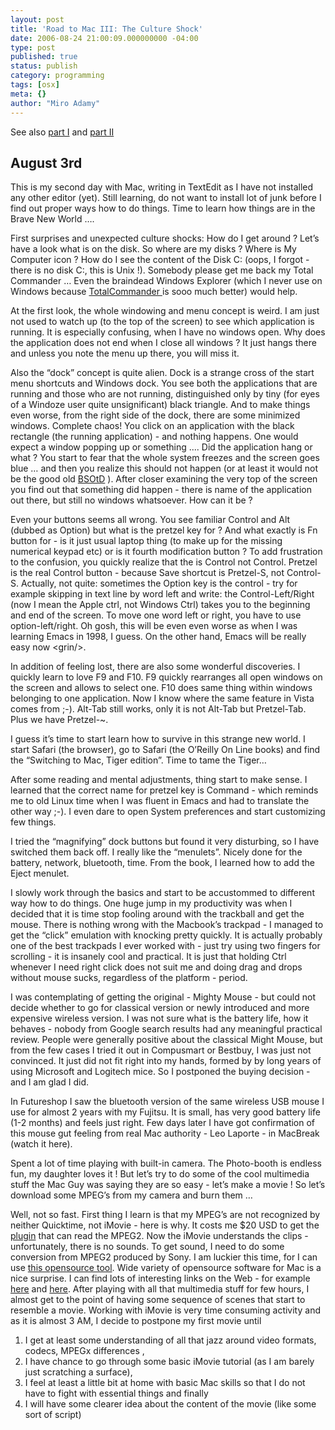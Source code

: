 ```yaml
---
layout: post
title: 'Road to Mac III: The Culture Shock'
date: 2006-08-24 21:00:09.000000000 -04:00
type: post
published: true
status: publish
category: programming
tags: [osx]
meta: {}
author: "Miro Adamy"
---
```

See also <a href="{{< ref 2006-08-22-road-to-mac-i-hard-decisions.md >}}">part I</a>
 and <a href="{{< ref 2006-08-23-road-to-mac-ii-ive-got-a-macbook.md >}}">part II</a>


## August 3rd

<p>This is my second day with Mac, writing in TextEdit as I have not installed any other editor (yet). Still learning, do not want to install lot of junk before I find out proper ways how to do things. Time to learn how things are in the Brave New World ….</p>
<p>First surprises and unexpected culture shocks: How do I get around ? Let’s have a look what is on the disk. So where are my disks ? Where is My Computer icon ? How do I see the content of the Disk C: (oops, I forgot - there is no disk C:, this is Unix !). Somebody please get me back my Total Commander … Even the braindead Windows Explorer (which I never use on Windows because <a href="http://www.ghisler.com/" title="TotalCommander ">TotalCommander </a>  is sooo much better) would help.</p>
<p>At the first look, the whole windowing and menu concept is weird. I am just not used to watch up (to the top of the screen) to see which application is running. It is especially confusing, when I have no windows open. Why does the application does not end when I close all windows ? It just hangs there and unless you note the menu up there, you will miss it.</p>
<p>Also the “dock” concept is quite alien. Dock is a strange cross of the start menu shortcuts and Windows dock. You see both the applications that are running and those who are not running, distinguished only by tiny (for eyes of a Windoze user quite unsignificant) black triangle. And to make things even worse, from the right side of the dock, there are some minimized windows. Complete chaos! You click on an application with the black rectangle (the running application) - and nothing happens. One would expect a window popping up or something .... Did the application hang or what ? You start to fear that the whole system freezes and the screen goes blue … and then you realize this should not happen (or at least it would not be the good old <a href="http://en.wikipedia.org/wiki/Blue_Screen_of_Death" title="BSOtD">BSOtD</a> ). After closer examining the very top of the screen you find out that something did happen - there is name of the application out there, but still no windows whatsoever. How can it be ?</p>
<p>Even your buttons seems all wrong. You see familiar Control and Alt (dubbed as Option) but what is the pretzel key for ? And what exactly is Fn button for - is it just usual laptop thing (to make up for the missing numerical keypad etc) or is it fourth modification button ? To add frustration to the confusion, you quickly realize that the is Control not Control. Pretzel is the real Control button - because Save shortcut is Pretzel-S, not Control-S. Actually, not quite: sometimes the Option key is the control - try for example skipping in text line by word left and write: the Control-Left/Right (now I mean the Apple ctrl, not Windows Ctrl) takes you to the beginning and end of the screen. To move one word left or right, you have to use option-left/right. Oh gosh, this will be even even worse as when I was learning Emacs in 1998, I guess. On the other hand, Emacs will be really easy now &lt;grin/&gt;.</p>
<p>In addition of feeling lost, there are also some wonderful discoveries. I quickly learn to love F9 and F10. F9 quickly rearranges all open windows on the screen and allows to select one. F10 does same thing within windows belonging to one application. Now I know where the same feature in Vista comes from ;-). Alt-Tab still works, only it is not Alt-Tab but Pretzel-Tab. Plus we have Pretzel-~.</p>
<p>I guess it’s time to start learn how to survive in this strange new world. I start Safari (the browser), go to Safari (the O’Reilly On Line books) and find the “Switching to Mac, Tiger edition”. Time to tame the Tiger…</p>
<p>After some reading and mental adjustments, thing start to make sense. I learned that the correct name for pretzel key is Command - which reminds me to old Linux time when I was fluent in Emacs and had to translate the other way ;-). I even dare to open System preferences and start customizing few things.</p>
<p>I tried the “magnifying” dock buttons but found it very disturbing, so I have switched them back off. I really like the “menulets”. Nicely done for the battery, network, bluetooth, time. From the book, I learned how to add the Eject menulet.</p>
<p>I slowly work through the basics and start to be accustommed to different way how to do things. One huge jump in my productivity was when I decided that it is time stop fooling around with the trackball and get the mouse. There is nothing wrong with the Macbook’s trackpad - I managed to get the “click” emulation with knocking pretty quickly. It is actually probably one of the best trackpads I ever worked with - just try using two fingers for scrolling - it is insanely cool and practical. It is just that holding Ctrl whenever I need right click does not suit me and doing drag and drops without mouse sucks, regardless of the platform - period.</p>
<p>I was contemplating of getting the original - Mighty Mouse - but could not decide whether to go for classical version or newly introduced and more expensive wireless version. I was not sure what is the battery life, how it behaves - nobody from Google search results had any meaningful practical review. People were generally positive about the classical Might Mouse, but from the few cases I tried it out in Compusmart or Bestbuy, I was just not convinced. It just did not fit right into my hands, formed by by long years of using Microsoft and Logitech mice. So I postponed the buying decision - and I am glad I did.</p>
<p>In Futureshop I saw the bluetooth version of the same wireless USB mouse I use for almost 2 years with my Fujitsu. It is small, has very good battery life (1-2 months) and feels just right. Few days later I have got confirmation of this mouse gut feeling from real Mac authority - Leo Laporte - in MacBreak (watch it here).</p>
<p>Spent a lot of time playing with built-in camera. The Photo-booth is endless fun, my daughter loves it ! But let’s try to do some of the cool multimedia stuff the Mac Guy was saying they are so easy - let’s make a movie ! So let’s download some MPEG’s from my camera and burn them …</p>
<p>Well, not so fast. First thing I learn is that my MPEG’s are not recognized by neither Quicktime, not iMovie - here is why. It costs me $20 USD to get the <a href="http://www.apple.com/quicktime/mpeg2/" title="plugin">plugin</a> that can read the MPEG2. Now the iMovie understands the clips - unfortunately, there is no sounds. To get sound, I need to do some conversion from MPEG2 produced by Sony. I am luckier this time, for I can use <a href="http://www.squared5.com/" title="this opensource tool">this opensource tool</a>. Wide variety of opensource software for Mac is a nice surprise. I can find lots of interesting links on the Web - for example <a href="http://www.softwarearchives.com/macintosh/" title="here">here</a> and <a href="http://www.versiontracker.com/macosx/" title="here">here</a>. After playing with all that multimedia stuff for few hours, I almost get to the point of having some sequence of scenes that start to resemble a movie. Working with iMovie is very time consuming activity and as it is almost 3 AM, I decide to postpone my first movie until</p>
<ol>
<li>I get at least some understanding of all that jazz around video formats, codecs, MPEGx differences ,</li>
<li>I have chance to go through some basic iMovie tutorial (as I am barely just scratching a surface),</li>
<li>I feel at least a little bit at home with basic Mac skills so that I do not have to fight with essential things and finally</li>
<li>I will have some clearer idea about the content of the movie (like some sort of script)</li>
</ol>

